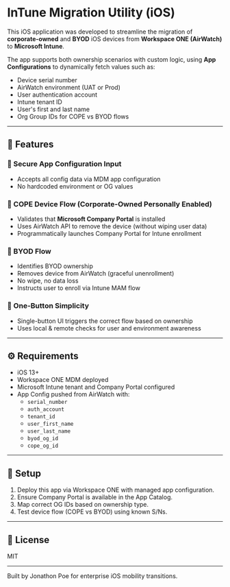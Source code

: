 # InTune Migration Utility (iOS)

This iOS application was developed to streamline the migration of **corporate-owned** and **BYOD** iOS devices from **Workspace ONE (AirWatch)** to **Microsoft Intune**.

The app supports both ownership scenarios with custom logic, using **App Configurations** to dynamically fetch values such as:
- Device serial number
- AirWatch environment (UAT or Prod)
- User authentication account
- Intune tenant ID
- User's first and last name
- Org Group IDs for COPE vs BYOD flows

---

## 🚀 Features

### 🔐 Secure App Configuration Input
- Accepts all config data via MDM app configuration
- No hardcoded environment or OG values

### 🏢 COPE Device Flow (Corporate-Owned Personally Enabled)
- Validates that **Microsoft Company Portal** is installed
- Uses AirWatch API to remove the device (without wiping user data)
- Programmatically launches Company Portal for Intune enrollment

### 👤 BYOD Flow
- Identifies BYOD ownership
- Removes device from AirWatch (graceful unenrollment)
- No wipe, no data loss
- Instructs user to enroll via Intune MAM flow

### 🔄 One-Button Simplicity
- Single-button UI triggers the correct flow based on ownership
- Uses local & remote checks for user and environment awareness

---

## ⚙️ Requirements

- iOS 13+
- Workspace ONE MDM deployed
- Microsoft Intune tenant and Company Portal configured
- App Config pushed from AirWatch with:
  - `serial_number`
  - `auth_account`
  - `tenant_id`
  - `user_first_name`
  - `user_last_name`
  - `byod_og_id`
  - `cope_og_id`

---

## 🔧 Setup

1. Deploy this app via Workspace ONE with managed app configuration.
2. Ensure Company Portal is available in the App Catalog.
3. Map correct OG IDs based on ownership type.
4. Test device flow (COPE vs BYOD) using known S/Ns.

---

## 🧾 License

MIT 

---

Built by Jonathon Poe for enterprise iOS mobility transitions.

